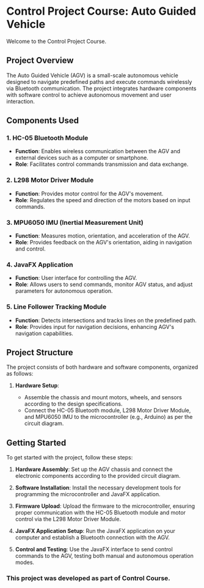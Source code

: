 # Control Project Course: Auto Guided Vehicle

Welcome to the Control Project Course.

## Project Overview

The Auto Guided Vehicle (AGV) is a small-scale autonomous vehicle designed to navigate predefined paths and execute commands wirelessly via Bluetooth communication. The project integrates hardware components with software control to achieve autonomous movement and user interaction.

## Components Used

### 1. HC-05 Bluetooth Module

- **Function**: Enables wireless communication between the AGV and external devices such as a computer or smartphone.
- **Role**: Facilitates control commands transmission and data exchange.

### 2. L298 Motor Driver Module

- **Function**: Provides motor control for the AGV's movement.
- **Role**: Regulates the speed and direction of the motors based on input commands.

### 3. MPU6050 IMU (Inertial Measurement Unit)

- **Function**: Measures motion, orientation, and acceleration of the AGV.
- **Role**: Provides feedback on the AGV's orientation, aiding in navigation and control.

### 4. JavaFX Application

- **Function**: User interface for controlling the AGV.
- **Role**: Allows users to send commands, monitor AGV status, and adjust parameters for autonomous operation.

### 5. Line Follower Tracking Module
- **Function**: Detects intersections and tracks lines on the predefined path.
- **Role**: Provides input for navigation decisions, enhancing AGV's navigation capabilities.

## Project Structure

The project consists of both hardware and software components, organized as follows:

1. **Hardware Setup**:

   - Assemble the chassis and mount motors, wheels, and sensors according to the design specifications.
   - Connect the HC-05 Bluetooth module, L298 Motor Driver Module, and MPU6050 IMU to the microcontroller (e.g., Arduino) as per the circuit diagram.

## Getting Started

To get started with the project, follow these steps:

1. **Hardware Assembly**: Set up the AGV chassis and connect the electronic components according to the provided circuit diagram.

2. **Software Installation**: Install the necessary development tools for programming the microcontroller and JavaFX application.

3. **Firmware Upload**: Upload the firmware to the microcontroller, ensuring proper communication with the HC-05 Bluetooth module and motor control via the L298 Motor Driver Module.

4. **JavaFX Application Setup**: Run the JavaFX application on your computer and establish a Bluetooth connection with the AGV.

5. **Control and Testing**: Use the JavaFX interface to send control commands to the AGV, testing both manual and autonomous operation modes.

### This project was developed as part of Control Course.
